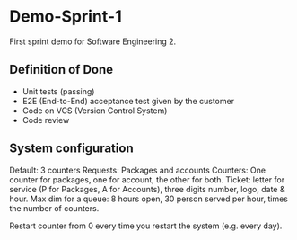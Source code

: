 # Demo-Sprint-1

First sprint demo for Software Engineering 2.

## Definition of Done

- Unit tests (passing)
- E2E (End-to-End) acceptance test given by the customer
- Code on VCS (Version Control System)
- Code review

## System configuration

Default: 3 counters
Requests: Packages and accounts
Counters: One counter for packages, one for account, the other for both.
Ticket: letter for service (P for Packages, A for Accounts), three digits number, logo, date & hour.
Max dim for a queue: 8 hours open, 30 person served per hour, times the number of counters.

Restart counter from 0 every time you restart the system (e.g. every day).
